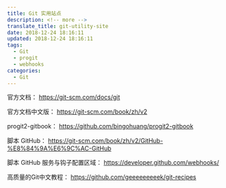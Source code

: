 ```yaml
---
title: Git 实用站点
description: <!-- more -->
translate_title: git-utility-site
date: 2018-12-24 18:16:11
updated: 2018-12-24 18:16:11
tags:
  - Git
  - progit
  - webhooks
categories:
  - Git
---
```


官方文档：
https://git-scm.com/docs/git

官方文档中文版：
https://git-scm.com/book/zh/v2

progit2-gitbook：
https://github.com/bingohuang/progit2-gitbook

脚本 GitHub：
https://git-scm.com/book/zh/v2/GitHub-%E8%84%9A%E6%9C%AC-GitHub

脚本 GitHub 服务与钩子配置区域：
https://developer.github.com/webhooks/

高质量的Git中文教程：
https://github.com/geeeeeeeeek/git-recipes